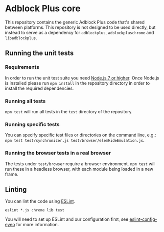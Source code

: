 Adblock Plus core
=================

This repository contains the generic Adblock Plus code that's shared between
platforms. This repository is not designed to be used directly, but instead to
serve as a dependency for `adblockplus`, `adblockpluschrome` and
`libadblockplus`.

Running the unit tests
----------------------

### Requirements

In order to run the unit test suite you need
[Node.js 7 or higher](https://nodejs.org/). Once Node.js is installed please run
`npm install` in the repository directory in order to install the required
dependencies.

### Running all tests

`npm test` will run all tests in the `test` directory of the repository.

### Running specific tests

You can specify specific test files or directories on the command line, e.g.:
`npm test test/synchronizer.js test/browser/elemHideEmulation.js`.

### Running the browser tests in a real browser

The tests under `test/browser` require a browser environment. `npm test` will
run these in a headless browser, with each module being loaded in a new frame.

Linting
-------

You can lint the code using [ESLint](http://eslint.org).

    eslint *.js chrome lib test

You will need to set up ESLint and our configuration first, see
[eslint-config-eyeo](https://hg.adblockplus.org/codingtools/file/tip/eslint-config-eyeo)
for more information.
